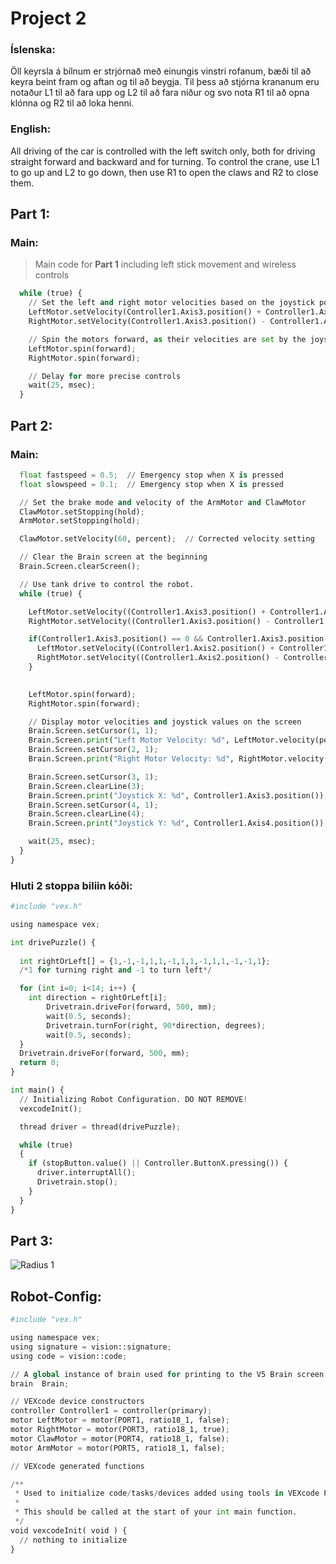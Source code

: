 # Project 2

### Íslenska:
Öll keyrsla á bílnum er strjórnað með einungis vinstri rofanum, bæði til að keyra beint fram og aftan og til að beygja.
Til þess að stjórna krananum eru notaður L1 til að fara upp og L2 til að fara niður og svo nota R1 til að opna klónna og R2 til að loka henni.

### English:
All driving of the car is controlled with the left switch only, both for driving straight forward and backward and for turning. To control the crane, use L1 to go up and L2 to go down, then use R1 to open the claws and R2 to close them.

## Part 1:
### Main:
> Main code for **Part 1** including left stick movement and wireless controls
```py
  while (true) {
    // Set the left and right motor velocities based on the joystick position
    LeftMotor.setVelocity(Controller1.Axis3.position() + Controller1.Axis4.position(), percent);
    RightMotor.setVelocity(Controller1.Axis3.position() - Controller1.Axis4.position(), percent);

    // Spin the motors forward, as their velocities are set by the joysticks
    LeftMotor.spin(forward);
    RightMotor.spin(forward);

    // Delay for more precise controls
    wait(25, msec);
  }
```

## Part 2:
### Main:
```py
  float fastspeed = 0.5;  // Emergency stop when X is pressed
  float slowspeed = 0.1;  // Emergency stop when X is pressed

  // Set the brake mode and velocity of the ArmMotor and ClawMotor
  ClawMotor.setStopping(hold);
  ArmMotor.setStopping(hold);

  ClawMotor.setVelocity(60, percent);  // Corrected velocity setting

  // Clear the Brain screen at the beginning
  Brain.Screen.clearScreen();

  // Use tank drive to control the robot.
  while (true) {

    LeftMotor.setVelocity((Controller1.Axis3.position() + Controller1.Axis4.position())*fastspeed, percent);
    RightMotor.setVelocity((Controller1.Axis3.position() - Controller1.Axis4.position())*fastspeed, percent);

    if(Controller1.Axis3.position() == 0 && Controller1.Axis3.position() == 0) {
      LeftMotor.setVelocity((Controller1.Axis2.position() + Controller1.Axis1.position())*slowspeed, percent);
      RightMotor.setVelocity((Controller1.Axis2.position() - Controller1.Axis1.position())*slowspeed, percent);
    }

    
    LeftMotor.spin(forward);
    RightMotor.spin(forward);

    // Display motor velocities and joystick values on the screen
    Brain.Screen.setCursor(1, 1);
    Brain.Screen.print("Left Motor Velocity: %d", LeftMotor.velocity(percent));
    Brain.Screen.setCursor(2, 1);
    Brain.Screen.print("Right Motor Velocity: %d", RightMotor.velocity(percent));

    Brain.Screen.setCursor(3, 1);
    Brain.Screen.clearLine(3);
    Brain.Screen.print("Joystick X: %d", Controller1.Axis3.position());
    Brain.Screen.setCursor(4, 1);
    Brain.Screen.clearLine(4);
    Brain.Screen.print("Joystick Y: %d", Controller1.Axis4.position());

    wait(25, msec);
  }
}
```

### Hluti 2 stoppa biliin kóði:

```py
#include "vex.h"

using namespace vex;

int drivePuzzle() {
   
  int rightOrLeft[] = {1,-1,-1,1,1,-1,1,1,-1,1,1,-1,-1,1};
  /*1 for turning right and -1 to turn left*/

  for (int i=0; i<14; i++) {
    int direction = rightOrLeft[i];
        Drivetrain.driveFor(forward, 500, mm);
        wait(0.5, seconds);
        Drivetrain.turnFor(right, 90*direction, degrees);
        wait(0.5, seconds);
  }
  Drivetrain.driveFor(forward, 500, mm);
  return 0;
}

int main() {
  // Initializing Robot Configuration. DO NOT REMOVE!
  vexcodeInit();

  thread driver = thread(drivePuzzle);

  while (true)
  {
    if (stopButton.value() || Controller.ButtonX.pressing()) {
      driver.interruptAll();
      Drivetrain.stop();
    }
  } 
}
```


## Part 3:

![Radius 1](https://github.com/user-attachments/assets/3f05ee2f-c10d-4a06-a513-f469897f3ad5)


## Robot-Config:
```py
#include "vex.h"

using namespace vex;
using signature = vision::signature;
using code = vision::code;

// A global instance of brain used for printing to the V5 Brain screen
brain  Brain;

// VEXcode device constructors
controller Controller1 = controller(primary);
motor LeftMotor = motor(PORT1, ratio18_1, false);
motor RightMotor = motor(PORT3, ratio18_1, true);
motor ClawMotor = motor(PORT4, ratio18_1, false);
motor ArmMotor = motor(PORT5, ratio18_1, false);

// VEXcode generated functions

/**
 * Used to initialize code/tasks/devices added using tools in VEXcode Pro.
 * 
 * This should be called at the start of your int main function.
 */
void vexcodeInit( void ) {
  // nothing to initialize
}
```

